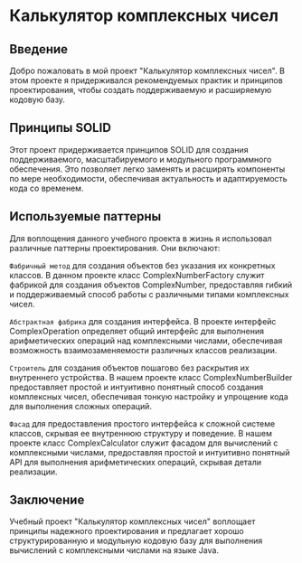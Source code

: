 # Калькулятор комплексных чисел
## Введение

Добро пожаловать в мой проект "Калькулятор комплексных чисел". В этом проекте я придерживался рекомендуемых практик и принципов проектирования, чтобы создать поддерживаемую и расширяемую кодовую базу.

## Принципы SOLID
Этот проект придерживается принципов SOLID для создания поддерживаемого, масштабируемого и модульного программного обеспечения. Это позволяет легко заменять и расширять компоненты по мере необходимости, обеспечивая актуальность и адаптируемость кода со временем.

## Используемые паттерны
Для воплощения данного учебного проекта в жизнь я использовал различные паттерны проектирования. Они включают:

``Фабричный метод`` для создания объектов без указания их конкретных классов. В данном проекте класс ComplexNumberFactory служит фабрикой для создания объектов ComplexNumber, предоставляя гибкий и поддерживаемый способ работы с различными типами комплексных чисел.

``Абстрактная фабрика`` для создания интерфейса. В  проекте интерфейс ComplexOperation определяет общий интерфейс для выполнения арифметических операций над комплексными числами, обеспечивая возможность взаимозаменяемости различных классов реализации.

``Строитель`` для создания объектов пошагово без раскрытия их внутреннего устройства. В нашем проекте класс ComplexNumberBuilder предоставляет простой и интуитивно понятный способ создания комплексных чисел, обеспечивая тонкую настройку и упрощение кода для выполнения сложных операций.

``Фасад`` для предоставления простого интерфейса к сложной системе классов, скрывая ее внутреннюю структуру и поведение. В нашем проекте класс ComplexCalculator служит фасадом для вычислений с комплексными числами, предоставляя простой и интуитивно понятный API для выполнения арифметических операций, скрывая детали реализации.



## Заключение
Учебный проект "Калькулятор комплексных чисел" воплощает принципы надежного проектирования и предлагает хорошо структурированную и модульную кодовую базу для выполнения вычислений с комплексными числами на языке Java.